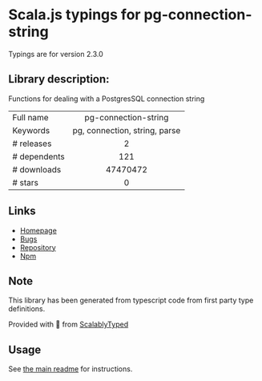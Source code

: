 
# Scala.js typings for pg-connection-string

Typings are for version 2.3.0

## Library description:
Functions for dealing with a PostgresSQL connection string

|                    |                 |
| ------------------ | :-------------: |
| Full name          | pg-connection-string |
| Keywords           | pg, connection, string, parse |
| # releases         | 2 |
| # dependents       | 121 |
| # downloads        | 47470472 |
| # stars            | 0 |

## Links
- [Homepage](https://github.com/iceddev/pg-connection-string)
- [Bugs](https://github.com/iceddev/pg-connection-string/issues)
- [Repository](https://github.com/iceddev/pg-connection-string)
- [Npm](https://www.npmjs.com/package/pg-connection-string)
    


## Note
This library has been generated from typescript code from first party type definitions.

Provided with :purple_heart: from [ScalablyTyped](https://github.com/oyvindberg/ScalablyTyped)

## Usage
See [the main readme](../../readme.md) for instructions.


